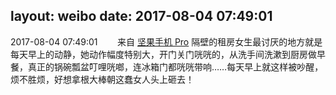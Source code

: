 layout: weibo
date: 2017-08-04 07:49:01
---
<meta name="referrer" content="no-referrer" />

2017-08-04 07:49:01  &nbsp;&nbsp;&nbsp;&nbsp;&nbsp;&nbsp; 来自 <a href="http://app.weibo.com/t/feed/Z4AgP" rel="nofollow">坚果手机 Pro</a>
隔壁的租房女生最讨厌的地方就是每天早上的动静，她动作幅度特别大，开门关门咣咣的，从洗手间洗漱到厨房做早餐，真正的锅碗瓢盆叮哩咣啷，连冰箱门都咣咣带响……每天早上就这样被吵醒，烦不胜烦，好想拿根大棒朝这蠢女人头上砸去！ ​​​
